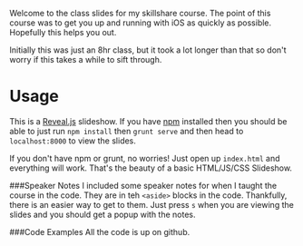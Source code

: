 Welcome to the class slides for my skillshare course. The point of this course
was to get you up and running with iOS as quickly as possible. Hopefully this
helps you out. 

Initially this was just an 8hr class, but it took a lot longer than that so
don't worry if this takes a while to sift through.

Usage
=====

This is a [Reveal.js](http://revealjs.jit.su/ "Reveal.JS Home Page") slideshow.
If you have [npm](https://npmjs.org/ "NPM Homepage") installed then you should
be able to just run `npm install` then `grunt serve` and then head to
`localhost:8000` to view the slides. 

If you don't have npm or grunt, no worries! Just open up `index.html` and
everything will work. That's the beauty of a basic HTML/JS/CSS Slideshow.

###Speaker Notes
I included some speaker notes for when I taught the course in the code. They
are in teh `<aside>` blocks in the code. Thankfully, there is an easier way to
get to them. Just press `s` when you are viewing the slides and you should get
a popup with the notes.

###Code Examples
All the code is up on github.
